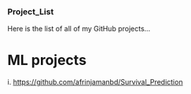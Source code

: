 ### Project_List
Here is the list of all of my GitHub projects...

# ML projects
  i. https://github.com/afrinjamanbd/Survival_Prediction


